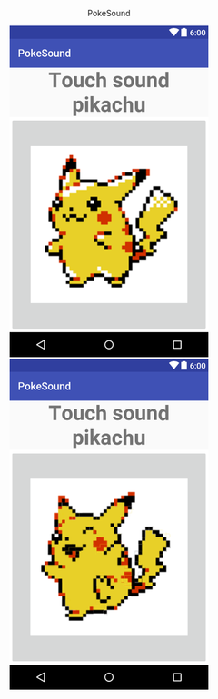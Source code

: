


<p align="center">PokeSound</p>
   
   <p align="center">
   <img src="pika2.png" width="350"/>
   <img src="pika1.png" width="350"/>
   </p>
